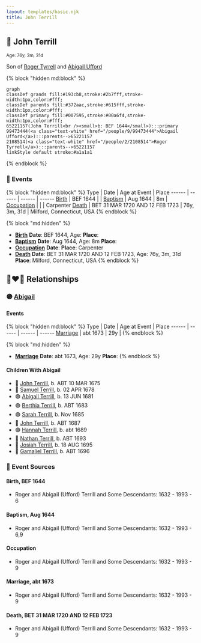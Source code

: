 ```yaml
---
layout: templates/basic.njk
title: John Terrill
---
```

## 🔵 John Terrill
<small>Age: 76y, 3m, 31d</small>

Son of [Roger Tyrrell](/people/2/2108514) and [Abigail Ufford](/people/9/99473444)

{% block "hidden md:block" %}
```mermaid
graph
classDef grands fill:#193cb8,stroke:#2b7fff,stroke-width:1px,color:#fff;
classDef parents fill:#372aac,stroke:#615fff,stroke-width:1px,color:#fff;
classDef primary fill:#007595,stroke:#00a6f4,stroke-width:1px,color:#fff;
65221157(John Terrill<br /><small>b: BEF 1644</small>):::primary
99473444(<a class="text-white" href="/people/9/99473444">Abigail Ufford</a>):::parents-->65221157
2108514(<a class="text-white" href="/people/2/2108514">Roger Tyrrell</a>):::parents-->65221157
linkStyle default stroke:#a1a1a1
```
{% endblock %}

### 📆 Events

{% block "hidden md:block" %}
Type | Date | Age at Event | Place
------ | ------ | ------ | ------
[Birth](#event-event-2) | BEF 1644 |  |
[Baptism](#event-event-0) | Aug 1644 | 8m |
[Occupation](#event-event-1) |  |  | Carpenter
[Death](#event-event-5) | BET 31 MAR 1720 AND 12 FEB 1723 | 76y, 3m, 31d | Milford, Connecticut, USA
{% endblock %}

{% block "md:hidden" %}
- **[Birth](#event-event-2)**
**Date**: BEF 1644, Age:
**Place**:
- **[Baptism](#event-event-0)**
**Date**: Aug 1644, Age: 8m
**Place**:
- **[Occupation](#event-event-1)**
**Date**:
**Place**: Carpenter
- **[Death](#event-event-5)**
**Date**: BET 31 MAR 1720 AND 12 FEB 1723, Age: 76y, 3m, 31d
**Place**: Milford, Connecticut, USA
{% endblock %}

## 👩‍❤️‍👨 Relationships

### 🟣 [Abigail ](/people/4/48582652)

#### Events

{% block "hidden md:block" %}
Type | Date | Age at Event | Place
------ | ------ | ------ | ------
[Marriage](#event-family-0-event-0) | abt 1673 | 29y |
{% endblock %}

{% block "md:hidden" %}
- **[Marriage](#event-family-0-event-0)**
**Date**: abt 1673, Age: 29y
**Place**:
{% endblock %}

#### Children With Abigail
* 🔵 [John Terrill](/people/7/7349384), b. ABT 10 MAR 1675
* 🔵 [Samuel Terrill](/people/7/74196422), b. 02 APR 1678
* 🟣 [Abigail Terrill](/people/9/95305216), b. 13 JUN 1681
* 🟣 [Berthia Terrill](/people/7/78343120), b. ABT 1683
* 🟣 [Sarah Terrill](/people/2/2405910), b. Nov 1685
* 🔵 [John Terrill](/people/1/13695735), b. ABT 1687
* 🟣 [Hannah Terrill](/people/7/73926783), b. abt 1689
* 🔵 [Nathan Terrill](/people/9/9608654), b. ABT 1693
* 🔵 [Josiah Terrill](/people/8/80183041), b. 18 AUG 1695
* 🔵 [Gamaliel Terrill](/people/8/82123968), b. ABT 1696
### 📰 Event Sources

#### <a id="event-event-2"></a> Birth, BEF 1644
* Roger and Abigail (Ufford) Terrill and Some Descendants: 1632 - 1993  - 6

#### <a id="event-event-0"></a> Baptism, Aug 1644
* Roger and Abigail (Ufford) Terrill and Some Descendants: 1632 - 1993  - 6,9

#### <a id="event-event-1"></a> Occupation
* Roger and Abigail (Ufford) Terrill and Some Descendants: 1632 - 1993  - 9

#### <a id="event-family-0-event-0"></a> Marriage, abt 1673
* Roger and Abigail (Ufford) Terrill and Some Descendants: 1632 - 1993  - 9
#### <a id="event-event-5"></a> Death, BET 31 MAR 1720 AND 12 FEB 1723
* Roger and Abigail (Ufford) Terrill and Some Descendants: 1632 - 1993  - 9

